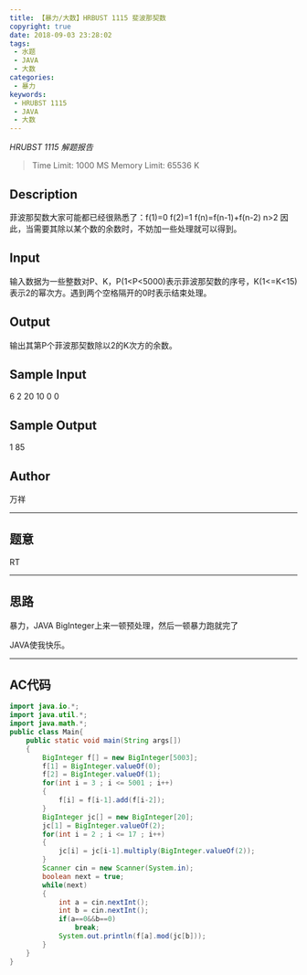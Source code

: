 ```yaml
---
title: 【暴力/大数】HRBUST 1115 斐波那契数
copyright: true
date: 2018-09-03 23:28:02
tags: 
 - 水题
 - JAVA
 - 大数
categories:
 - 暴力
keywords:
 - HRUBST 1115
 - JAVA
 - 大数
---
```


*HRUBST 1115 解题报告*
<!-- more -->

>Time Limit: 1000 MS Memory Limit: 65536 K

## Description
菲波那契数大家可能都已经很熟悉了：f(1)=0 f(2)=1 f(n)=f(n-1)+f(n-2) n>2 因此，当需要其除以某个数的余数时，不妨加一些处理就可以得到。

## Input
输入数据为一些整数对P、K，P(1<P<5000)表示菲波那契数的序号，K(1<=K<15)表示2的幂次方。遇到两个空格隔开的0时表示结束处理。

## Output
输出其第P个菲波那契数除以2的K次方的余数。

## Sample Input
6 2
20 10
0 0

## Sample Output
1
85

## Author
万祥

-------------------------------

## 题意
RT

-----------------------

## 思路
暴力，JAVA BigInteger上来一顿预处理，然后一顿暴力跑就完了

JAVA使我快乐。

------------------------------

## AC代码
```java
import java.io.*;
import java.util.*;
import java.math.*;
public class Main{
	public static void main(String args[])
	{
		BigInteger f[] = new BigInteger[5003];
		f[1] = BigInteger.valueOf(0);
		f[2] = BigInteger.valueOf(1);
		for(int i = 3 ; i <= 5001 ; i++)
		{
			f[i] = f[i-1].add(f[i-2]);
		}
		BigInteger jc[] = new BigInteger[20];
		jc[1] = BigInteger.valueOf(2);
		for(int i = 2 ; i <= 17 ; i++)
		{
			jc[i] = jc[i-1].multiply(BigInteger.valueOf(2));
		}
		Scanner cin = new Scanner(System.in);
		boolean next = true;
		while(next)
		{
			int a = cin.nextInt();
			int b = cin.nextInt();
			if(a==0&&b==0)
				break;
			System.out.println(f[a].mod(jc[b]));
		}
	}
}
```